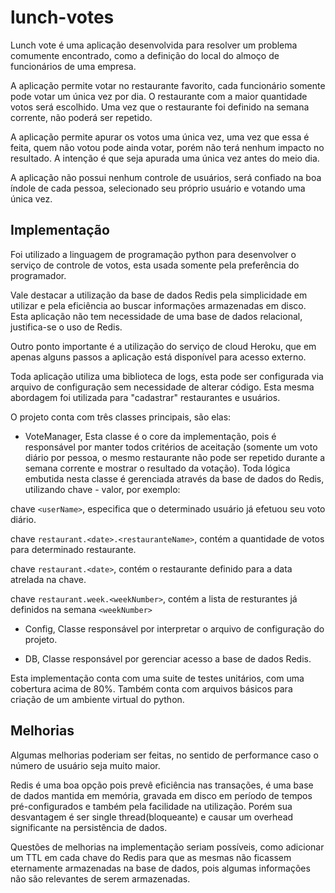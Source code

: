 # lunch-votes

Lunch vote é uma aplicação desenvolvida para resolver um problema comumente encontrado, como a definição do local do almoço de funcionários de uma empresa.

A aplicação permite votar no restaurante favorito, cada funcionário somente pode votar um única vez por dia. O restaurante com a maior quantidade votos será escolhido. Uma vez que o restaurante foi definido na semana corrente, não poderá ser repetido.

A aplicação permite apurar os votos uma única vez, uma vez que essa é feita, quem não votou pode ainda votar, porém não terá nenhum impacto no resultado. A intenção é que seja apurada uma única vez antes do meio dia.

A aplicação não possui nenhum controle de usuários, será confiado na boa índole de cada pessoa, selecionado seu próprio usuário e votando uma única vez.


## Implementação

Foi utilizado a linguagem de programação python para desenvolver o serviço de controle de votos, esta usada somente pela preferência do programador.

Vale destacar a utilização da base de dados Redis pela simplicidade em utilizar e pela eficiência ao buscar informações armazenadas em disco. Esta aplicação não tem necessidade de uma base de dados relacional, justifica-se o uso de Redis.

Outro ponto importante é a utilização do serviço de cloud Heroku, que em apenas alguns passos a aplicação está disponível para acesso externo.

Toda aplicação utiliza uma biblioteca de logs, esta pode ser configurada via arquivo de configuração sem necessidade de alterar código. Esta mesma abordagem foi utilizada para "cadastrar" restaurantes e usuários.

O projeto conta com três classes principais, são elas:

* VoteManager, 
Esta classe é o core da implementação, pois é responsável por manter todos critérios de aceitação (somente um voto diário por pessoa, o mesmo restaurante não pode ser repetido durante a semana corrente e mostrar o resultado da votação).
Toda lógica embutida nesta classe é gerenciada através da base de dados do Redis, utilizando chave - valor, por exemplo:

chave `<userName>`, especifica que o determinado usuário já efetuou seu voto diário.

chave `restaurant.<date>.<restauranteName>`,  contém a quantidade de votos para determinado restaurante.

chave `restaurant.<date>`,  contém o restaurante definido para a data atrelada na chave.

chave `restaurant.week.<weekNumber>`, contém a lista de resturantes já definidos na semana `<weekNumber>`

* Config, 
Classe responsável por interpretar o arquivo de configuração do projeto.

* DB, 
Classe responsável por gerenciar acesso a base de dados Redis.


Esta implementação conta com uma suite de testes unitários, com uma cobertura acima de 80%. Também conta com arquivos básicos para criação de um ambiente virtual do python.

## Melhorias
Algumas melhorias poderiam ser feitas, no sentido de performance caso o número de usuário seja muito maior.

Redis é uma boa opção pois prevê eficiência nas transações, é uma base de dados mantida em memória, gravada em disco em período de tempos pré-configurados e também pela facilidade na utilização. Porém sua desvantagem é ser single thread(bloqueante) e causar um overhead significante na persistência de dados.

Questões de melhorias na implementação seriam possíveis, como adicionar um TTL em cada chave do Redis para que as mesmas não ficassem eternamente armazenadas na base de dados, pois algumas informações não são relevantes de serem armazenadas.



